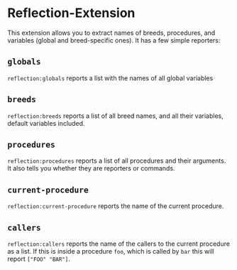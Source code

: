 # Reflection-Extension
This extension allows you to extract names of breeds, procedures, and variables (global and breed-specific ones).
It has a few simple reporters:

## `globals`
`reflection:globals` reports a list with the names of all global variables

## `breeds`
`reflection:breeds` reports a list of all breed names, and all their variables, default variables included.

## `procedures`
`reflection:procedures` reports a list of all procedures and their arguments. It also tells you whether they are reporters or commands.

## `current-procedure`
`reflection:current-procedure` reports the name of the current procedure.

## `callers`
`reflection:callers` reports the name of the callers to the current procedure as a list. If this is inside a procedure `foo`, which is called by `bar` this will report `["FOO" "BAR"]`.
